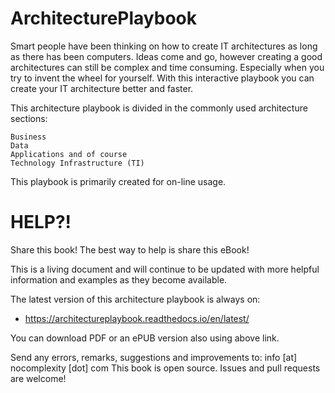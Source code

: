 # ArchitecturePlaybook

Smart people have been thinking on how to create IT architectures as long as there has been computers. Ideas come and go, however creating a good architectures can still be complex and time consuming. Especially when you try to invent the wheel for yourself. With this interactive playbook you can create your IT architecture better and faster. 

This architecture playbook is divided in the commonly used architecture sections:

    Business
    Data
    Applications and of course
    Technology Infrastructure (TI)

This playbook is primarily created for on-line usage.

# HELP?!

Share this book! The best way to help is share this eBook!

This is a living document and will continue to be updated with more helpful information and examples as they become available.

The latest version of this architecture playbook is always on:
* https://architectureplaybook.readthedocs.io/en/latest/

You can download PDF or an ePUB version also using above link.

Send any errors, remarks, suggestions and improvements to:
info [at] nocomplexity [dot] com This book is open source.
Issues and pull requests are welcome!

